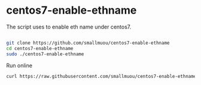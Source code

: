 # centos7-enable-ethname

The script uses to enable eth name under centos7.

```bash

git clone https://github.com/smallmuou/centos7-enable-ethname
cd centos7-enable-ethname
sudo ./centos7-enable-ethname
```

Run online

```bash
curl https://raw.githubusercontent.com/smallmuou/centos7-enable-ethname/master/centos7-enable-ethname.sh|sudo /bin/bash 
```